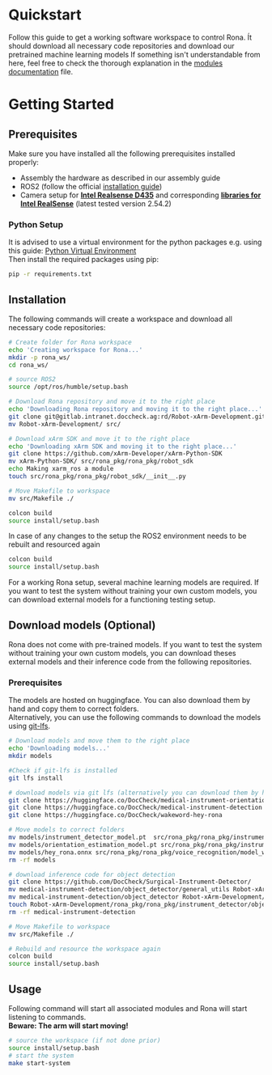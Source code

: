 # Quickstart 
Follow this guide to get a working software workspace to control Rona.
Ít should download all necessary code repositories and download our pretrained machine learning models
If something isn't understandable from here, feel free to check the thorough explanation in the [modules documentation](modules.md) file.


# Getting Started
## Prerequisites
Make sure you have installed all the following prerequisites installed properly:
- Assembly the hardware as described in our assembly guide
- ROS2 (follow the official [installation guide](https://docs.ros.org/en/humble/Installation.html))
- Camera setup for [**Intel Realsense D435**](https://www.intelrealsense.com/depth-camera-d435/) and corresponding  [**libraries for Intel RealSense**](https://github.com/IntelRealSense/librealsense/blob/master/doc/distribution_linux.md) (latest tested version 2.54.2)

### Python Setup
It is advised to use a virtual environment for the python packages e.g. using this guide: [Python Virtual Environment](https://docs.python.org/3/library/venv.html) \
Then install the required packages using pip:
```bash
pip -r requirements.txt
```


## Installation
The following commands will create a workspace and download all necessary code repositories: 
```bash
# Create folder for Rona workspace
echo 'Creating workspace for Rona...'
mkdir -p rona_ws/
cd rona_ws/

# source ROS2
source /opt/ros/humble/setup.bash

# Download Rona repository and move it to the right place
echo 'Downloading Rona repository and moving it to the right place...'
git clone git@gitlab.intranet.doccheck.ag:rd/Robot-xArm-Development.git
mv Robot-xArm-Development/ src/

# Download xArm SDK and move it to the right place
echo 'Downloading xArm SDK and moving it to the right place...'
git clone https://github.com/xArm-Developer/xArm-Python-SDK
mv xArm-Python-SDK/ src/rona_pkg/rona_pkg/robot_sdk
echo Making xarm_ros a module
touch src/rona_pkg/rona_pkg/robot_sdk/__init__.py

# Move Makefile to workspace
mv src/Makefile ./

colcon build
source install/setup.bash
```

In case of any changes to the setup the ROS2 environment needs to be rebuilt and resourced again
```bash
colcon build
source install/setup.bash
```
For a working Rona setup, several machine learning models are required. 
If you want to test the system without training your own custom models, you can download external models for a functioning testing setup.




## Download models (Optional)
Rona does not come with pre-trained models. If you want to test the system without training your own custom models, you can download theses external models and their inference code from the following repositories.
### Prerequisites
The models are hosted on huggingface. You can also download them by hand and copy them to correct folders.\
Alternatively, you can use the following commands to download the models using [git-lfs](https://git-lfs.com/).

```bash 
# Download models and move them to the right place
echo 'Downloading models...'
mkdir models

#Check if git-lfs is installed
git lfs install

# download models via git lfs (alternatively you can download them by hand) 
git clone https://huggingface.co/DocCheck/medical-instrument-orientation-estimation
git clone https://huggingface.co/DocCheck/medical-instrument-detection
git clone https://huggingface.co/DocCheck/wakeword-hey-rona

# Move models to correct folders
mv models/instrument_detector_model.pt  src/rona_pkg/rona_pkg/instrument_detector/object_detector/Rona_mid/Rona_mid_model/weights/instrument_detector_model.pt 
mv models/orientation_estimation_model.pt src/rona_pkg/rona_pkg/instrument_detector/orientation_estimator/RotNet/data/models/orientation_estimation_model.pt
mv models/hey_rona.onnx src/rona_pkg/rona_pkg/voice_recognition/model_wakeword/hey_rona.onnx
rm -rf models

# download inference code for object detection
git clone https://github.com/DocCheck/Surgical-Instrument-Detector/
mv medical-instrument-detection/object_detector/general_utils Robot-xArm-Development/rona_pkg/rona_pkg/instrument_detector/general_utils
mv medical-instrument-detection/object_detector Robot-xArm-Development/rona_pkg/rona_pkg/instrument_detector/
touch Robot-xArm-Development/rona_pkg/rona_pkg/instrument_detector/object_detector/__init__.py
rm -rf medical-instrument-detection

# Move Makefile to workspace
mv src/Makefile ./

# Rebuild and resource the workspace again
colcon build
source install/setup.bash
```





## Usage
Following command will start all associated modules and Rona will start listening to commands.\
**Beware: The arm will start moving!**  
```bash
# source the workspace (if not done prior)
source install/setup.bash
# start the system
make start-system
```